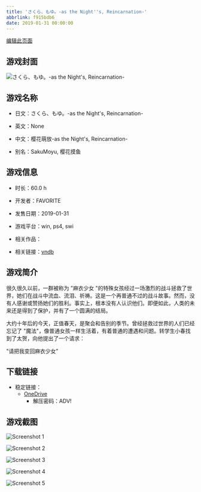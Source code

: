 ```yaml
---
title: 'さくら、もゆ。-as the Night''s, Reincarnation-'
abbrlink: f915bdb6
date: 2019-01-31 00:00:00
---
```

[编辑此页面](https://github.com/ACG-3/ADV3-source/blob/main/source/_posts/games/%E3%81%95%E3%81%8F%E3%82%89%E3%80%81%E3%82%82%E3%82%86%E3%80%82-as%20the%20Night%27s%2C%20Reincarnation-.md)

## 游戏封面

![さくら、もゆ。-as the Night's, Reincarnation-](https://pan.timero.xyz/onedrive/img_lib_001/%E3%81%95%E3%81%8F%E3%82%89%E3%80%81%E3%82%82%E3%82%86%E3%80%82-as%20the%20Night%27s%2C%20Reincarnation-_cover.avif)


## 游戏名称

- 日文：さくら、もゆ。-as the Night's, Reincarnation-
- 英文：None
- 中文：樱花萌放-as the Night's, Reincarnation-

- 别名：SakuMoyu, 樱花摸鱼


## 游戏信息

- 时长：60.0 h
- 开发者：FAVORITE
- 发售日期：2019-01-31
- 游戏平台：win, ps4, swi
- 相关作品：

- 相关链接：[vndb](https://vndb.org/v22313)


## 游戏简介

很久很久以前，一群被称为 "麻衣少女 "的特殊女孩经过一场激烈的战斗拯救了世界，她们在战斗中流血、流泪、祈祷。这是一个再普通不过的战斗故事。然而，没有人感谢或赞扬她们的胜利。事实上，根本没有人认识他们。即便如此，人类的未来还是得到了保护，并有了一个圆满的结局。

大约十年后的今天，正值春天，是聚会和告别的季节。曾经拯救过世界的人们已经忘记了 "魔法"，像普通女孩一样生活着，有着普通的遭遇和问题。转学生小春找到了太贺，向他提出了一个请求：

"请把我变回麻衣少女"




## 下载链接

- 稳定链接：
    - [OneDrive](https://pan.timero.xyz/onedrive/adv_lib_001/%E3%81%95%E3%81%8F%E3%82%89%E3%80%81%E3%82%82%E3%82%86%E3%80%82-as%20the%20Night%27s%2C%20Reincarnation-)
        - 解压密码：ADV!



## 游戏截图


![Screenshot 1](https://pan.timero.xyz/onedrive/img_lib_001/%E3%81%95%E3%81%8F%E3%82%89%E3%80%81%E3%82%82%E3%82%86%E3%80%82-as%20the%20Night%27s%2C%20Reincarnation-_Screenshot_1.avif)

![Screenshot 2](https://pan.timero.xyz/onedrive/img_lib_001/%E3%81%95%E3%81%8F%E3%82%89%E3%80%81%E3%82%82%E3%82%86%E3%80%82-as%20the%20Night%27s%2C%20Reincarnation-_Screenshot_2.avif)

![Screenshot 3](None)

![Screenshot 4](https://pan.timero.xyz/onedrive/img_lib_001/%E3%81%95%E3%81%8F%E3%82%89%E3%80%81%E3%82%82%E3%82%86%E3%80%82-as%20the%20Night%27s%2C%20Reincarnation-_Screenshot_4.avif)

![Screenshot 5](https://pan.timero.xyz/onedrive/img_lib_001/%E3%81%95%E3%81%8F%E3%82%89%E3%80%81%E3%82%82%E3%82%86%E3%80%82-as%20the%20Night%27s%2C%20Reincarnation-_Screenshot_5.avif)

